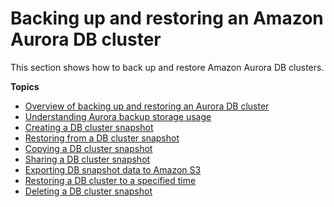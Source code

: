 # Backing up and restoring an Amazon Aurora DB cluster<a name="BackupRestoreAurora"></a>

This section shows how to back up and restore Amazon Aurora DB clusters\. 

**Topics**
+ [Overview of backing up and restoring an Aurora DB cluster](Aurora.Managing.Backups.md)
+ [Understanding Aurora backup storage usage](aurora-storage-backup.md)
+ [Creating a DB cluster snapshot](USER_CreateSnapshotCluster.md)
+ [Restoring from a DB cluster snapshot](USER_RestoreFromSnapshot.md)
+ [Copying a DB cluster snapshot](USER_CopySnapshot.md)
+ [Sharing a DB cluster snapshot](USER_ShareSnapshot.md)
+ [Exporting DB snapshot data to Amazon S3](USER_ExportSnapshot.md)
+ [Restoring a DB cluster to a specified time](aurora-pitr.md)
+ [Deleting a DB cluster snapshot](USER_DeleteSnapshot.md)